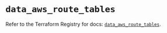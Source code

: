 # `data_aws_route_tables`

Refer to the Terraform Registry for docs: [`data_aws_route_tables`](https://registry.terraform.io/providers/hashicorp/aws/6.11.0/docs/data-sources/route_tables).
